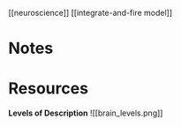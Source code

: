 [[neuroscience]]
[[integrate-and-fire model]]


# Notes


# Resources
**Levels of Description**
![[brain_levels.png]]